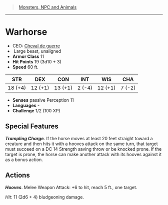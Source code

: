 ﻿---
!MonsterItem
Family: MonsterVO
Type: beast
Size: Large
Alignment: unaligned
ArmorClass: 11
HitPoints: 19 (3d10 + 3)
Speed: 60 ft.
Strength: 18 (+4)
Dexterity: 12 (+1)
Constitution: 13 (+1)
Intelligence: ' 2 (-4)'
Wisdom: 12 (+1)
Charisma: ' 7 (-2)'
Senses: passive Perception 11
Languages: '-'
Challenge: 1/2 (100 XP)
Id: monsters_vo.md#warhorse
ParentLink: monsters_vo.md#monsters-npc-and-animals
Name: Warhorse
ParentName: Monsters, NPC and Animals
NameLevel: 1
AltName: '[Cheval de guerre](hd_monsters_cheval_de_guerre.md)'
Attributes: {}
---
> [Monsters, NPC and Animals](srd_monsters.md)

---

# Warhorse

- CEO: [Cheval de guerre](hd_monsters_cheval_de_guerre.md)
-  Large beast, unaligned
- **Armor Class** 11
- **Hit Points** 19 (3d10 + 3)
- **Speed** 60 ft.

|STR|DEX|CON|INT|WIS|CHA|
|---|---|---|---|---|---|
|18 (+4)|12 (+1)|13 (+1)| 2 (-4)|12 (+1)| 7 (-2)|

- **Senses** passive Perception 11
- **Languages** -
- **Challenge** 1/2 (100 XP)

## Special Features

**_Trampling Charge_**. If the horse moves at least 20 feet straight toward a creature and then hits it with a hooves attack on the same turn, that target must succeed on a DC 14 Strength saving throw or be knocked prone. If the target is prone, the horse can make another attack with its hooves against it as a bonus action.

## Actions

**_Hooves_**. Melee Weapon Attack: +6 to hit, reach 5 ft., one target.

_Hit_: 11 (2d6 + 4) bludgeoning damage.

